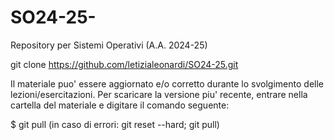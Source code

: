 # SO24-25-
Repository per Sistemi Operativi (A.A. 2024-25) 

git clone https://github.com/letizialeonardi/SO24-25.git

Il materiale puo' essere aggiornato e/o corretto durante lo svolgimento delle lezioni/esercitazioni. Per scaricare la versione piu' recente, entrare nella cartella del materiale e digitare il comando seguente:

$ git pull (in caso di errori: git reset --hard; git pull)
